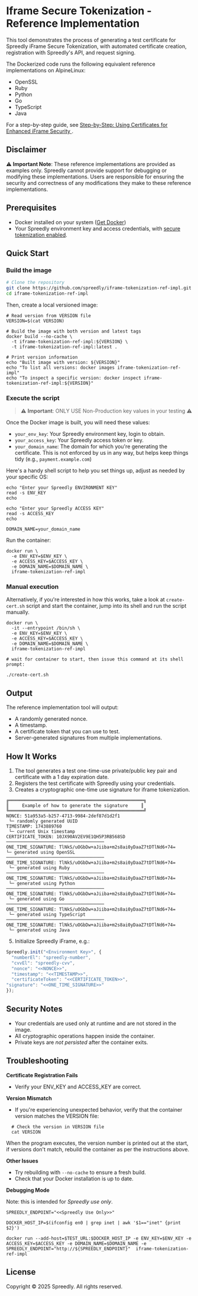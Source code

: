 # Iframe Secure Tokenization - Reference Implementation

This tool demonstrates the process of generating a test certificate for Spreedly iFrame Secure Tokenization, with automated certificate creation, registration with Spreedly's API, and request signing.

The Dockerized code runs the following equivalent reference implementations on AlpineLinux:
  - OpenSSL
  - Ruby
  - Python
  - Go
  - TypeScript
  - Java

For a step-by-step guide, see [Step-by-Step: Using Certificates for Enhanced iFrame Security
](https://developer.spreedly.com/docs/using-certificates-iframe-security).

## Disclaimer

⚠️ **Important Note**: These reference implementations are provided as examples only. Spreedly cannot provide support for debugging or modifying these implementations. Users are responsible for ensuring the security and correctness of any modifications they make to these reference implementations.

## Prerequisites

- Docker installed on your system ([Get Docker](https://docs.docker.com/get-docker/))
- Your Spreedly environment key and access credentials, with [secure tokenization enabled](https://developer.spreedly.com/docs/iframe-api-lifecycle#enabling-authentication).

## Quick Start

### Build the image

```bash
# Clone the repository
git clone https://github.com/spreedly/iframe-tokenization-ref-impl.git
cd iframe-tokenization-ref-impl
```


Then, create a local versioned image:

```shell
# Read version from VERSION file
VERSION=$(cat VERSION)

# Build the image with both version and latest tags
docker build --no-cache \
  -t iframe-tokenization-ref-impl:${VERSION} \
  -t iframe-tokenization-ref-impl:latest .

# Print version information
echo "Built image with version: ${VERSION}"
echo "To list all versions: docker images iframe-tokenization-ref-impl"
echo "To inspect a specific version: docker inspect iframe-tokenization-ref-impl:${VERSION}" 
```

### Execute the script

> ⚠️ **Important**: ONLY USE Non-Production key values in your testing ⚠️

Once the Docker image is built, you will need these values:
- `your_env_key`: Your Spreedly environment key, login to obtain.
- `your_access_key`: Your Spreedly access token or key.
- `your_domain_name`: The domain for which you're generating the certificate. This is not enforced by us in any way, but helps keep things tidy (e.g., `payment.example.com`)

Here's a handy shell script to help you set things up, adjust as needed by your specific OS:
```shell
echo "Enter your Spreedly ENVIRONMENT KEY"
read -s ENV_KEY
echo

echo "Enter your Spreedly ACCESS KEY"
read -s ACCESS_KEY
echo

DOMAIN_NAME=your_domain_name
```

Run the container:

```shell
docker run \
  -e ENV_KEY=$ENV_KEY \
  -e ACCESS_KEY=$ACCESS_KEY \
  -e DOMAIN_NAME=$DOMAIN_NAME \
  iframe-tokenization-ref-impl
```

### Manual execution

Alternatively, if you're interested in how this works, take a look at `create-cert.sh` script and start the container, jump into its shell and run the script manually.

```shell
docker run \
  -it --entrypoint /bin/sh \
  -e ENV_KEY=$ENV_KEY \
  -e ACCESS_KEY=$ACCESS_KEY \
  -e DOMAIN_NAME=$DOMAIN_NAME \
  iframe-tokenization-ref-impl

# wait for container to start, then issue this command at its shell prompt:

./create-cert.sh
```

## Output

The reference implementation tool will output:
- A randomly generated nonce.
- A timestamp.
- A certificate token that you can use to test.
- Server-generated signatures from multiple implementations.

## How It Works

1. The tool generates a test one-time-use private/public key pair and certificate with a 1 day expiration date.
2. Registers the test certificate with Spreedly using your credentials.
3. Creates a cryptographic one-time use signature for iframe tokenization.


```shell
╔═══════════════════════════════════════════════════╗
║     Example of how to generate the signature     ║
╚═══════════════════════════════════════════════════╝
NONCE: 51a953a5-b257-4713-9984-2def87d1d2f1
 └─ randomly generated UUID
TIMESTAMP: 1743889760
 └─ current Unix timestamp
CERTIFICATE_TOKEN: 10JX90AV2EV9E1QH5P3RB568SD
─────────────────────────────────────
ONE_TIME_SIGNATURE: TlNkS/uOGbDw+aJiiba+m2s8ai0yDaaZ7tDTlNd6+74=
└─ generated using OpenSSL
─────────────────────────────────────
ONE_TIME_SIGNATURE: TlNkS/uOGbDw+aJiiba+m2s8ai0yDaaZ7tDTlNd6+74=
 └─ generated using Ruby
─────────────────────────────────────
ONE_TIME_SIGNATURE: TlNkS/uOGbDw+aJiiba+m2s8ai0yDaaZ7tDTlNd6+74=
 └─ generated using Python
─────────────────────────────────────
ONE_TIME_SIGNATURE: TlNkS/uOGbDw+aJiiba+m2s8ai0yDaaZ7tDTlNd6+74=
 └─ generated using Go
─────────────────────────────────────
ONE_TIME_SIGNATURE: TlNkS/uOGbDw+aJiiba+m2s8ai0yDaaZ7tDTlNd6+74=
 └─ generated using TypeScript
─────────────────────────────────────
ONE_TIME_SIGNATURE: TlNkS/uOGbDw+aJiiba+m2s8ai0yDaaZ7tDTlNd6+74=
 └─ generated using Java
```
5. Initialize Spreedly iFrame, e.g.:

```javascript
Spreedly.init("<Environment Key>", {
  "numberEl": "spreedly-number",
  "cvvEl": "spreedly-cvv",
  "nonce": "<<NONCE>>",
  "timestamp": "<<TIMESTAMP>>", 
  "certificateToken": "<<CERTIFICATE_TOKEN>>",
"signature": "<<ONE_TIME_SIGNATURE>>"
});
```


## Security Notes

- Your credentials are used only at runtime and are not stored in the image.
- All cryptographic operations happen inside the container.
- Private keys are _not persisted_ after the container exits.

## Troubleshooting

**Certificate Registration Fails**
- Verify your ENV_KEY and ACCESS_KEY are correct.

**Version Mismatch**
- If you're experiencing unexpected behavior, verify that the container version matches the VERSION file:

```shell
  # Check the version in VERSION file
  cat VERSION
```

When the program executes, the version number is printed out at the start, if versions don't match, rebuild the container as per the instructions above.

**Other Issues**
- Try rebuilding with `--no-cache` to ensure a fresh build.
- Check that your Docker installation is up to date.

**Debugging Mode**

Note: this is intended for *Spreedly use only*.

```shell
SPREEDLY_ENDPOINT="<<Spreedly Use Only>>"

DOCKER_HOST_IP=$(ifconfig en0 | grep inet | awk '$1=="inet" {print $2}')

docker run --add-host=$TEST_URL:$DOCKER_HOST_IP -e ENV_KEY=$ENV_KEY -e ACCESS_KEY=$ACCESS_KEY -e DOMAIN_NAME=$DOMAIN_NAME -e SPREEDLY_ENDPOINT="http://${SPREEDLY_ENDPOINT}"  iframe-tokenization-ref-impl
```

## License

Copyright © 2025 Spreedly. All rights reserved.